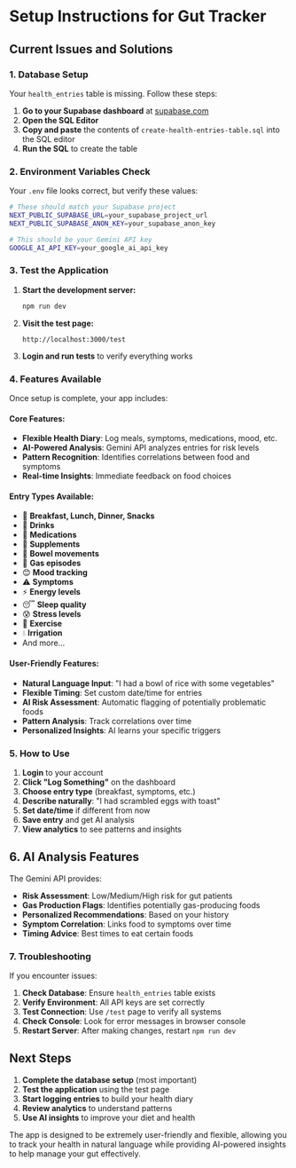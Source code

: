 # Setup Instructions for Gut Tracker

## Current Issues and Solutions

### 1. Database Setup
Your `health_entries` table is missing. Follow these steps:

1. **Go to your Supabase dashboard** at [supabase.com](https://supabase.com)
2. **Open the SQL Editor**
3. **Copy and paste** the contents of `create-health-entries-table.sql` into the SQL editor
4. **Run the SQL** to create the table

### 2. Environment Variables Check
Your `.env` file looks correct, but verify these values:

```bash
# These should match your Supabase project
NEXT_PUBLIC_SUPABASE_URL=your_supabase_project_url
NEXT_PUBLIC_SUPABASE_ANON_KEY=your_supabase_anon_key

# This should be your Gemini API key
GOOGLE_AI_API_KEY=your_google_ai_api_key
```

### 3. Test the Application

1. **Start the development server:**
   ```bash
   npm run dev
   ```

2. **Visit the test page:**
   ```
   http://localhost:3000/test
   ```

3. **Login and run tests** to verify everything works

### 4. Features Available

Once setup is complete, your app includes:

#### Core Features:
- **Flexible Health Diary**: Log meals, symptoms, medications, mood, etc.
- **AI-Powered Analysis**: Gemini API analyzes entries for risk levels
- **Pattern Recognition**: Identifies correlations between food and symptoms
- **Real-time Insights**: Immediate feedback on food choices

#### Entry Types Available:
- 🍳 **Breakfast, Lunch, Dinner, Snacks**
- 🥤 **Drinks**
- 💊 **Medications**
- 🌿 **Supplements**
- 🚽 **Bowel movements**
- 💨 **Gas episodes**
- 😊 **Mood tracking**
- ⚠️ **Symptoms**
- ⚡ **Energy levels**
- 😴 **Sleep quality**
- 😰 **Stress levels**
- 🏃 **Exercise**
- 💧 **Irrigation**
- And more...

#### User-Friendly Features:
- **Natural Language Input**: "I had a bowl of rice with some vegetables"
- **Flexible Timing**: Set custom date/time for entries
- **AI Risk Assessment**: Automatic flagging of potentially problematic foods
- **Pattern Analysis**: Track correlations over time
- **Personalized Insights**: AI learns your specific triggers

### 5. How to Use

1. **Login** to your account
2. **Click "Log Something"** on the dashboard
3. **Choose entry type** (breakfast, symptoms, etc.)
4. **Describe naturally**: "I had scrambled eggs with toast"
5. **Set date/time** if different from now
6. **Save entry** and get AI analysis
7. **View analytics** to see patterns and insights

## 6. AI Analysis Features

The Gemini API provides:
- **Risk Assessment**: Low/Medium/High risk for gut patients
- **Gas Production Flags**: Identifies potentially gas-producing foods
- **Personalized Recommendations**: Based on your history
- **Symptom Correlation**: Links food to symptoms over time
- **Timing Advice**: Best times to eat certain foods

### 7. Troubleshooting

If you encounter issues:

1. **Check Database**: Ensure `health_entries` table exists
2. **Verify Environment**: All API keys are set correctly
3. **Test Connection**: Use `/test` page to verify all systems
4. **Check Console**: Look for error messages in browser console
5. **Restart Server**: After making changes, restart `npm run dev`

## Next Steps

1. **Complete the database setup** (most important)
2. **Test the application** using the test page
3. **Start logging entries** to build your health diary
4. **Review analytics** to understand patterns
5. **Use AI insights** to improve your diet and health

The app is designed to be extremely user-friendly and flexible, allowing you to track your health in natural language while providing AI-powered insights to help manage your gut effectively.
